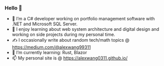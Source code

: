 ### Hello 👋
- 🏦 I’m a C# developer working on portfolio management software with .NET and Microsoft SQL Server.
- 🤔 I enjoy learning about web system architecture and digital design and working on side projects during my personal time.
- ✍ I occasionally write about random tech/math topics @ https://medium.com/@alexwang99311
- 🌱 I’m currently learning: Rust, Blazor
- 📫 My personal site is @ https://alexwang0311.github.io/
<!--
**alexwang0311/alexwang0311** is a ✨ _special_ ✨ repository because its `README.md` (this file) appears on your GitHub profile.

Here are some ideas to get you started:


- 🌱 I’m currently learning ...
- 👯 I’m looking to collaborate on ...
- 🤔 I’m looking for help with ...
- 💬 Ask me about ...
- 📫 How to reach me: ...
- 😄 Pronouns: ...
- ⚡ Fun fact: ...
-->
